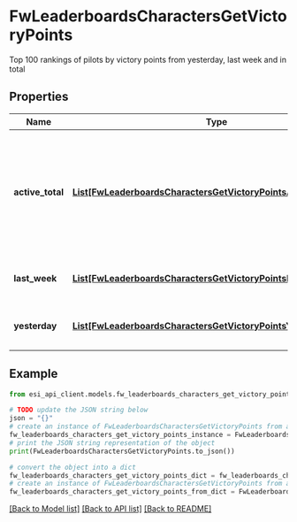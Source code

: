 # FwLeaderboardsCharactersGetVictoryPoints

Top 100 rankings of pilots by victory points from yesterday, last week and in total

## Properties

Name | Type | Description | Notes
------------ | ------------- | ------------- | -------------
**active_total** | [**List[FwLeaderboardsCharactersGetVictoryPointsActiveTotalInner]**](FwLeaderboardsCharactersGetVictoryPointsActiveTotalInner.md) | Top 100 ranking of pilots active in faction warfare by total victory points. A pilot is considered \&quot;active\&quot; if they have participated in faction warfare in the past 14 days | 
**last_week** | [**List[FwLeaderboardsCharactersGetVictoryPointsLastWeekInner]**](FwLeaderboardsCharactersGetVictoryPointsLastWeekInner.md) | Top 100 ranking of pilots by victory points in the past week | 
**yesterday** | [**List[FwLeaderboardsCharactersGetVictoryPointsYesterdayInner]**](FwLeaderboardsCharactersGetVictoryPointsYesterdayInner.md) | Top 100 ranking of pilots by victory points in the past day | 

## Example

```python
from esi_api_client.models.fw_leaderboards_characters_get_victory_points import FwLeaderboardsCharactersGetVictoryPoints

# TODO update the JSON string below
json = "{}"
# create an instance of FwLeaderboardsCharactersGetVictoryPoints from a JSON string
fw_leaderboards_characters_get_victory_points_instance = FwLeaderboardsCharactersGetVictoryPoints.from_json(json)
# print the JSON string representation of the object
print(FwLeaderboardsCharactersGetVictoryPoints.to_json())

# convert the object into a dict
fw_leaderboards_characters_get_victory_points_dict = fw_leaderboards_characters_get_victory_points_instance.to_dict()
# create an instance of FwLeaderboardsCharactersGetVictoryPoints from a dict
fw_leaderboards_characters_get_victory_points_from_dict = FwLeaderboardsCharactersGetVictoryPoints.from_dict(fw_leaderboards_characters_get_victory_points_dict)
```
[[Back to Model list]](../README.md#documentation-for-models) [[Back to API list]](../README.md#documentation-for-api-endpoints) [[Back to README]](../README.md)


